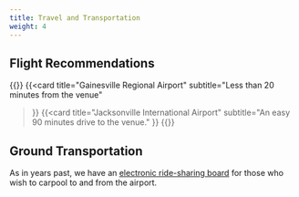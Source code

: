 ```yaml
---
title: Travel and Transportation
weight: 4 
---
```


## Flight Recommendations

{{<cards cols="2">}}
  {{<card
    title="Gainesville Regional Airport"
    subtitle="Less than 20 minutes from the venue"
  >}}
  {{<card
    title="Jacksonville International Airport"
    subtitle="An easy 90 minutes drive to the venue."
  >}}
{{</cards>}}

## Ground Transportation

As in years past, we have an [electronic ride-sharing board](https://docs.google.com/spreadsheets/d/1ZJG4zwycxbIFncQNmxEYjclIUq-SNE-WtVJG4J2NmZ4/edit?usp=sharing) for those who wish to carpool to and from the airport. 
